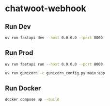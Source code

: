 # chatwoot-webhook



## Run Dev
```sh
uv run fastapi dev --host 0.0.0.0 --port 8000
```

## Run Prod
```sh
uv run fastapi run --host 0.0.0.0 --port 8000
```

```sh
uv run gunicorn -c gunicorn_config.py main:app
```

## Run Docker
```sh
docker compose up --build
```